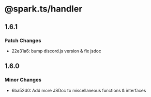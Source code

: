 # @spark.ts/handler

## 1.6.1

### Patch Changes

- 22e31a6: bump discord.js version & fix jsdoc

## 1.6.0

### Minor Changes

- 6ba52d0: Add more JSDoc to miscellaneous functions & interfaces
